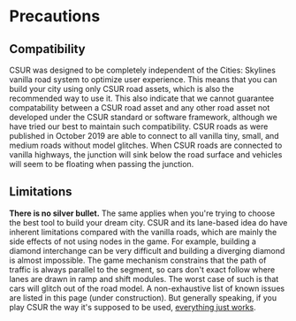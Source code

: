 # Precautions

## Compatibility
CSUR was designed to be completely independent of the Cities: Skylines vanilla road system to optimize user experience. This means that you can build your city using only CSUR road assets, which is also the recommended way to use it. This also indicate that we cannot guarantee compatability between a CSUR road asset and any other road asset not developed under the CSUR standard or software framework, although we have tried our best to maintain such compatibility. CSUR roads as were published in October 2019 are able to connect to all vanilla tiny, small, and medium roads without model glitches. When CSUR roads are connected to vanilla highways, the junction will sink below the road surface and vehicles will seem to be floating when passing the junction.

## Limitations
**There is no silver bullet.** The same applies when you're trying to choose the best tool to build your dream city. CSUR and its lane-based idea do have inherent limitations compared with the vanilla roads, which are mainly the side effects of not using nodes in the game. For example, building a diamond interchange can be very difficult and building a diverging diamond is almost impossible. The game mechanism constrains that the path of traffic is always parallel to the segment, so cars don't exact follow where lanes are drawn in ramp and shift modules. The worst case of such is that cars will glitch out of the road model. A non-exhaustive list of known issues are listed in this page (under construction). But generally speaking, if you play CSUR the way it's supposed to be used, [everything just works](https://www.youtube.com/watch?v=jVHcUVIwJW4&t=435s).
